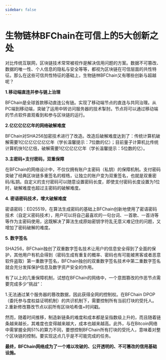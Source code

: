 ```yaml
---
sidebar: false
---
```


# 生物链林BFChain在可信上的5大创新之处

对比传统互联网，区块链技术常常被视作是解决信用问题的方案。数据不可篡改、数据的唯一性、个人信息的隐私与安全等等，都视为区块链在可信层面的共性特征。那么在这些可信共性特征的基础上，生物链林BFChain又有哪些创新与超越呢？

**1.移动端直连并参与链上治理** 

BFChain是全球首款移动直连公有链。实现了移动端节点的直连与共同治理。从PC端到移动端，突破了运用中转访问服务器的技术掣肘。节点将可以通过移动端的节点软件直观看到和参与区块链的运行。  

**2.亿亿亿亿亿年的网络破解难度**

BFChain对SHA256加密技术进行了改造。改造后破解难度达到了：传统计算机破解需要1亿亿亿亿亿亿亿年（学长温馨提示：7位数的亿）；目前量子计算机比传统计算机快1亿亿倍，破解需要1亿亿亿亿亿年（学长温馨提示：5位数的亿）。

**3.主密码+支付密码，双重保障**

在BFChain的网络设计中，不仅仅拥有账户主密码（私钥）的保障机制。支付密码突破了经典区块链多重签名的桎梏，让独立的账户变为双重签名，也就是双重密码/私钥。自定义的支付密码可以随意设置密码长度，即使支付密码长度设置为1位时，破解难度也超过主密码的破解难度。  

**4. 密语密码技术，增大破解难度**

密语密码：ED25519，在算法生成密码的基础上BFChain创新地使用了密语密码技术（自定义密码技术），用户可以将自己最喜欢的一句台词、一首歌、一首诗等等作为主密码使用，这既解决了算法生成原始密钥字符乱无意义难记住的问题，又增加了密码破解的难度。  

**5. 数字签名** 

SHA256，BFChain独创了双重数字签名技术让用户的信息安全得到了全面的保护，其他用户有机会得到（密码生成有重复的概率、密码也有可能被黑客或者恶意软件盗取）第一重数字签名，BFChain独创的双重数字签名技术中第二重数字签名就会充分发挥保护信息及数字资产安全的作用。

有了以上的几重保障机制，试想在BFChain的网络中，一个意图篡改的作恶节点需要完成多少“挑战“：

1.无法通过某个服务器的篡改数据，因此获得全网的控制权。在BFChain DPOP（委托参与度权益证明机制）的共识机制下，需要控制所有当前打块的受托人。
2.重新修改篡改节点以前所有区块哈希值+时间戳。

然而，随着时间推移，制造新链条的难度和成本都是呈指数级上升的，而且随着链条越来越长，其难度也变得越来越大，成本也越来越高。此外，与在Bitcoin网络中需掌握全网51%的算力不同，要想控制BFChain所有打块的受托人，意味着对整个区块链的控制。要实现这点几乎是不可能完成的任务。

**最终，BFChain网络成为了一个难以攻破的、公开透明的、不可篡改的信用基础设施。**
